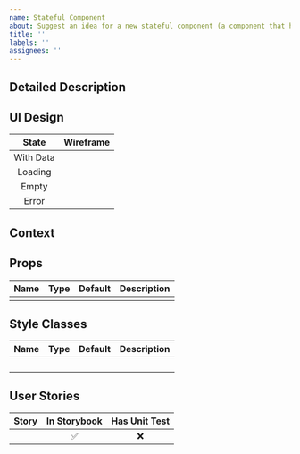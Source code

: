 ```yaml
---
name: Stateful Component
about: Suggest an idea for a new stateful component (a component that has multiple states, i.e. loading, empty, etc)
title: ''
labels: ''
assignees: ''
---
```


<!--- Provide a general summary of the issue in the Title above -->

## Detailed Description

<!--- Provide a detailed description of the change or addition you are proposing -->

## UI Design

<!--- Add design screenshots or wireframes here -->

|   State   | Wireframe |
| :-------: | :-------: |
| With Data |           |
|  Loading  |           |
|   Empty   |           |
|   Error   |           |


## Context

<!--- Why is this change important to you? How would you use it? -->
<!--- How can it benefit other users? -->

## Props

<!--- Add proposed component props here -->

| Name | Type | Default | Description |
| :--: | :--: | :-----: | :---------: |
|      |      |         |             |

## Style Classes

<!--- Add proposed component style classes here -->

| Name | Type | Default | Description |
| :--: | :--: | :-----: | :---------: |
|      |      |    ️    |             |

## User Stories

<!--- Add proposed user stories here -->

| Story | In Storybook | Has Unit Test |
| :---: | :----------: | :-----------: |
|       |      ✅      |      ❌       |

